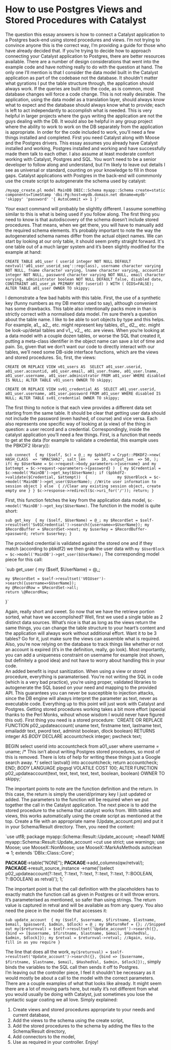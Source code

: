 # How to use Postgres Views and Stored Procedures with Catalyst


The question this essay answers is how to connect a Catalyst application to a Postgres back-end using stored procedures and views.  I’m not trying to convince anyone this is the correct way, I’m providing a guide for those who have already decided that.  If you’re trying to decide how to approach connecting your Catalyst application to Postgres, there are better resources available.
There are a number of design considerations that went into the example code and have nothing really to do with the question at hand.  The only one I’ll mention is that I consider the data model built in the Catalyst application as part of the codebase not the database.  It shouldn't matter what gyrations I put the table structure through, the application should always work.  If the queries are built into the code, as is common, most database changes will force a code change.  This is not really desirable.  The application, using the data model as a translation layer, should always know what to expect and the database should always know what to provide; each is left to act independantly to accomplish what is needed.  This is very helpful in larger projects where the guys writing the application are not the guys dealing with the DB.  It would also be helpful in any group project where the ability to work to work on the DB separately from the application is appropriate.
In order for the code included to work, you’ll need a few things installed and completed.  First you need Catalyst along with Moose and the Postgres drivers.  This essay assumes you already have Catalyst installed and working, Postgres installed and working and have successfully made them talk to each other.  I also assume at least moderate comfort working with Catalyst, Postgres and SQL.  You won’t need to be a senior developer to follow along and understand, but I’m likely to leave out details I see as universal or standard, counting on your knowledge to fill in those gaps.
Catalyst applications with Postgres in the back-end will commmonly use the create script to autogenerate the schema used by catalyst:

`/myapp_create.pl model MainDB DBIC::Schema myapp::Schema create=static components=TimeStamp 'dbi:Pg:host=mydb.domain.net dbname=mydb' 'skippy' 'password' '{ AutoCommit => 1 }'`

Your exact command will probably be slighltly different.  I assume something similar to this is what is being used if you follow along.  The first thing you need to know is that autodiscovery of the schema doesn’t include stored procedures.  That means, when we get there, you will have to manually add the required schema elements.  It’s probably important to note the way the autogenerated schema names differ from the actual object names.
We can start by looking at our only table, it should seem pretty straight forward.  It's one table out of a much larger system and it’s been slightly modified for the example at hand:

`CREATE TABLE a01_user (
  userid integer NOT NULL DEFAULT nextval('a01_user_userid_seq'::regclass),
  username character varying NOT NULL,
  fname character varying,
  lname character varying,
  accountid integer NOT NULL,
  password character varying NOT NULL,
  email character varying,
  administrator boolean NOT NULL DEFAULT false,
  disabled date,
  CONSTRAINT a01_user_pk PRIMARY KEY (userid)
) WITH ( OIDS=FALSE);
ALTER TABLE a01_user OWNER TO skippy;`

I demonstrate a few bad habits with this table.  First, the use of a synthetic key (funny numbers as my DB mentor used to say), although convenient has some drawbacks.  This table also intentionally packs more in than is strictly correct with a normalised data model. 
I’m sure there’s a question about the table name.  I like to be able to sort objects by type and this helps.  For example, a1_, a2_, etc. might represent key tables, d1_, d2_, etc. might be look-up/detail tables and v1_, v2_, etc. are views.  When you’re looking at a data model with a couple dozen tables, or worse the SQL that created it, putting a meta-class identifier in the object name can save a lot of time and pain.
So, given that we don’t want our code to directly interact with our tables, we’ll need some DB-side interface functions, which are the views and stored procedures.   So, first, the views:

`CREATE OR REPLACE VIEW v01_users AS 
 SELECT a01_user.userid,
    a01_user.accountid,
    a01_user.email,
    a01_user.fname,
    a01_user.lname,
    a01_user.username,
    a01_user.administrator
   FROM a01_user WHERE disabled IS NULL;
ALTER TABLE v01_users OWNER TO skippy;`

`CREATE OR REPLACE VIEW sv01_credential AS 
 SELECT a01_user.userid,
    a01_user.username,
    a01_user.password
   FROM a01_user
   WHERE disabled IS NULL;
ALTER TABLE sv01_credential OWNER TO skippy;`

The first thing to notice is that each view provides a different data set starting from the same table.  It should be clear that getting user data should not include the password (even hashed, of course) and vice versa.  Each also represents one specific way of looking at (a view) of the thing in question: a user record and a credential.
Correspondingly, inside the catalyst application you’ll need a few things.  First, is a function that needs to get at the data (for example to validate a credential, this example uses the PBKDF2 library)):

`sub connect  {
	my ($self, $c) = @_;
	my $pbkdf2 = Crypt::PBKDF2->new(
						HASH_CLASS 	=> 'HMACSHA2',
						salt_len 	=> 10,
						output_len	=> 50,
						);
	if( my $UserName = $c->request->body_parameters->{username}
		and my $attempt = $c->request->parameters->{password} )  {
			my $Credential = $c->model('MainDB')->get_key($UserName);
			if ($pbkdf2->validate($Credential, $attempt))  {			
				my $UserBlock = $c->model('MainDB')->get_user($UserName);
				//Write user information to session object
			} else  {
				//Clear any existing session object, create empty one
			}
	}
	$c->response->redirect($c->uri_for('/'));
	return;
}`

First, this function fetches the key from the application data model, `$c->model('MainDB')->get_key($UserName)`.  The function in the model is quite short:

`sub get_key  {
	my ($self, $UserName) = @_;
	my $RecordSet = $self->resultset('Sv01Credential')->search({username=>$UserName});
	my $RecordBuffer = $RecordSet->next;
	my $userkey = $RecordBuffer->password;
	return $userkey;
}`

The provided credential is validated against the stored one and if they match (according to pbkdf2) we then grab the user data with 
`my $UserBlock = $c->model('MainDB')->get_user($UserName);`
The corresponding model piece for this call:

`sub get_user  {
	my ($self, $UserName) = @_;
	
	my $RecordSet = $self->resultset('V01User')->search({username=>$UserName});
	my @RecordRow = $RecordSet->all;
	return \@RecordRow;
}`

Again, really short and sweet.
So now that we have the retrieve portion sorted, what have we accomplished?  Well, first we used a single table as 2 distinct data sources.  What’s nice is that as long as the views return the same things, you can change the table structure to your heart’s content and the application will always work without additional effort.  Want it to be 3 tables?  Go for it, just make sure the views can assemble what is required.  Also, you’re now relying on the database to track things like whether or not an account is expired (it’s in the definition, really, go look).  Most importantly, you can add a uniqueness constraint on username for example (not shown, but definitely a good idea) and not have to worry about handling this in your code.  
An added benefit is input sanitization.  When using a view or stored procedure, everything is paramaterised.  You’re not writing the SQL in code (which is a very bad practice), you’re using proper, validated libraries to autogenerate the SQL based on your need and mapping to the provided API.  This guarantees you can never be susceptible to injection attacks, since the DB engine will always interpret the parameter as text, never as executable code.
Everything up to this point will just work with Catalyst and Postgres.  Getting stored procedures working takes a bit more effort (special thanks to the Perl Monks, wihout whose wisdom I would never have figured this out).  First thing you need is a stored procedure:
`CREATE OR REPLACE FUNCTION p02_updateaccount(
    uname text,
    firstname text,
    lastname text,
    emailaddr text,
    pword text,
    administ boolean,
    dlock boolean)
  RETURNS integer AS
$BODY$
DECLARE
	accountcheck integer;
	pwcheck text;
	
BEGIN
	select userid into accountcheck from a01_user where username = uname;
	/*
		This isn’t about writing Postgres stored procedures, so most of this is removed.  There is lots of help for writing these things just a Google search away.
	*/
	 select lastval() into accountcheck;
	return accountcheck;
END;
$BODY$
  LANGUAGE plpgsql VOLATILE
  COST 100;
ALTER FUNCTION p02_updateaccount(text, text, text, text, text, boolean, boolean) OWNER TO skippy;`

The important points to note are the function definition and the return.  In this case, the return is simply the userid/primary key I just updated or added.  The parameters to the function will be required when we put together the call in the Catalyst application.
The next piece is to add the stored procedure to the schema that catalyst works from.  With tables and views, this works automatically using the create script as mentioned at the top.  Create a file with an appropriate name (Update_account.pm) and put it in your Schema/Result directory.  Then, you need the content:

`use utf8;
package myapp::Schema::Result::Update_account;
=head1 NAME
myapp::Schema::Result::Update_account
=cut
use strict;
use warnings;
use Moose;
use MooseX::NonMoose;
use MooseX::MarkAsMethods autoclean => 1;
extends 'DBIx::Class::Core';

__PACKAGE__->table("NONE");
__PACKAGE__->add_columns(qw/retval/);
__PACKAGE__->result_source_instance  ->name(\'(select p02_updateaccount(?::text, ?::text, ?::text, ?::text, ?::text, ?::BOOLEAN, ?::BOOLEAN) as retval)');
1;`

The important point is that the call definition with the placeholders has to exactly match the function call as given in Postgres or it will throw errors.  It’s parameterised as mentioned, so safer than using strings.  The return value is captured in retval and will be available as from any query.
You also need the piece in the model file that accesses it:

`sub update_account  {
	my ($self, $username, $firstname, $lastname, $email, $password, $admin, $dlock) = @_;
	my $ReturnRef = {};
	//Snipped out
	my($returnval) = $self->resultset('Update_account')->search({}, {bind => [$username, $firstname, $lastname, $email, $HashedVal, $admin, $dlock]});
	my $retval = $returnval->retval;
	//Again, snip, fill in as you require
}`

The line that does all the work, `my($returnval) = $self->resultset('Update_account')->search({}, {bind => [$username, $firstname, $lastname, $email, $HashedVal, $admin, $dlock]});`, simply binds the variables to the SQL call then sends it off to Postgres.  
I’m leaving out the controller piece, I feel it shouldn’t be necessary as it would mostly be about a call to the model with the correct parameters.  There are a couple examples of what that looks like already.
It might seem there are a lot of moving parts here, but really it’s not different from what you would usually be doing with Catalyst, just sometimes you lose the syntactic sugar coating we all love.  Simply explained:
1. Create views and stored procedures appropriate to your needs and current database,
2. Add the views to the schema using the create script,
3. Add the stored procedures to the schema by adding the files to the Schema/Result directory,
4. Add connectors to the model,
5. Use as required in your controller.
Enjoy!  
